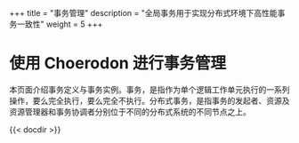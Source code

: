 +++
title = "事务管理"
description = "全局事务用于实现分布式环境下高性能事务一致性"
weight = 5
+++

# 使用 Choerodon 进行事务管理

本页面介绍事务定义与事务实例。事务，是指作为单个逻辑工作单元执行的一系列操作，要么完全执行，要么完全不执行。分布式事务，是指事务的发起者、资源及资源管理器和事务协调者分别位于不同的分布式系统的不同节点之上。


{{< docdir >}}